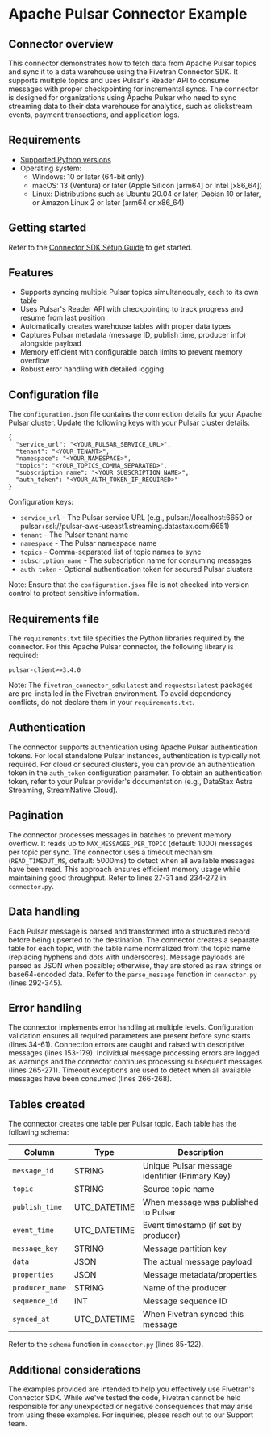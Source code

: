 # Apache Pulsar Connector Example

## Connector overview
This connector demonstrates how to fetch data from Apache Pulsar topics and sync it to a data warehouse using the Fivetran Connector SDK. It supports multiple topics and uses Pulsar's Reader API to consume messages with proper checkpointing for incremental syncs. The connector is designed for organizations using Apache Pulsar who need to sync streaming data to their data warehouse for analytics, such as clickstream events, payment transactions, and application logs.

## Requirements
- [Supported Python versions](https://github.com/fivetran/fivetran_connector_sdk/blob/main/README.md#requirements)
- Operating system:
    - Windows: 10 or later (64-bit only)
    - macOS: 13 (Ventura) or later (Apple Silicon [arm64] or Intel [x86_64])
    - Linux: Distributions such as Ubuntu 20.04 or later, Debian 10 or later, or Amazon Linux 2 or later (arm64 or x86_64)

## Getting started
Refer to the [Connector SDK Setup Guide](https://fivetran.com/docs/connectors/connector-sdk/setup-guide) to get started.

## Features
- Supports syncing multiple Pulsar topics simultaneously, each to its own table
- Uses Pulsar's Reader API with checkpointing to track progress and resume from last position
- Automatically creates warehouse tables with proper data types
- Captures Pulsar metadata (message ID, publish time, producer info) alongside payload
- Memory efficient with configurable batch limits to prevent memory overflow
- Robust error handling with detailed logging

## Configuration file
The `configuration.json` file contains the connection details for your Apache Pulsar cluster. Update the following keys with your Pulsar cluster details:

```
{
  "service_url": "<YOUR_PULSAR_SERVICE_URL>",
  "tenant": "<YOUR_TENANT>",
  "namespace": "<YOUR_NAMESPACE>",
  "topics": "<YOUR_TOPICS_COMMA_SEPARATED>",
  "subscription_name": "<YOUR_SUBSCRIPTION_NAME>",
  "auth_token": "<YOUR_AUTH_TOKEN_IF_REQUIRED>"
}
```

Configuration keys:
- `service_url` - The Pulsar service URL (e.g., pulsar://localhost:6650 or pulsar+ssl://pulsar-aws-useast1.streaming.datastax.com:6651)
- `tenant` - The Pulsar tenant name
- `namespace` - The Pulsar namespace name
- `topics` - Comma-separated list of topic names to sync
- `subscription_name` - The subscription name for consuming messages
- `auth_token` - Optional authentication token for secured Pulsar clusters

Note: Ensure that the `configuration.json` file is not checked into version control to protect sensitive information.

## Requirements file
The `requirements.txt` file specifies the Python libraries required by the connector. For this Apache Pulsar connector, the following library is required:

```
pulsar-client>=3.4.0
```

Note: The `fivetran_connector_sdk:latest` and `requests:latest` packages are pre-installed in the Fivetran environment. To avoid dependency conflicts, do not declare them in your `requirements.txt`.

## Authentication
The connector supports authentication using Apache Pulsar authentication tokens. For local standalone Pulsar instances, authentication is typically not required. For cloud or secured clusters, you can provide an authentication token in the `auth_token` configuration parameter. To obtain an authentication token, refer to your Pulsar provider's documentation (e.g., DataStax Astra Streaming, StreamNative Cloud).

## Pagination
The connector processes messages in batches to prevent memory overflow. It reads up to `MAX_MESSAGES_PER_TOPIC` (default: 1000) messages per topic per sync. The connector uses a timeout mechanism (`READ_TIMEOUT_MS`, default: 5000ms) to detect when all available messages have been read. This approach ensures efficient memory usage while maintaining good throughput. Refer to lines 27-31 and 234-272 in `connector.py`.

## Data handling
Each Pulsar message is parsed and transformed into a structured record before being upserted to the destination. The connector creates a separate table for each topic, with the table name normalized from the topic name (replacing hyphens and dots with underscores). Message payloads are parsed as JSON when possible; otherwise, they are stored as raw strings or base64-encoded data. Refer to the `parse_message` function in `connector.py` (lines 292-345).

## Error handling
The connector implements error handling at multiple levels. Configuration validation ensures all required parameters are present before sync starts (lines 34-61). Connection errors are caught and raised with descriptive messages (lines 153-179). Individual message processing errors are logged as warnings and the connector continues processing subsequent messages (lines 265-271). Timeout exceptions are used to detect when all available messages have been consumed (lines 266-268).

## Tables created
The connector creates one table per Pulsar topic. Each table has the following schema:

| Column | Type | Description |
|--------|------|-------------|
| `message_id` | STRING | Unique Pulsar message identifier (Primary Key) |
| `topic` | STRING | Source topic name |
| `publish_time` | UTC_DATETIME | When message was published to Pulsar |
| `event_time` | UTC_DATETIME | Event timestamp (if set by producer) |
| `message_key` | STRING | Message partition key |
| `data` | JSON | The actual message payload |
| `properties` | JSON | Message metadata/properties |
| `producer_name` | STRING | Name of the producer |
| `sequence_id` | INT | Message sequence ID |
| `synced_at` | UTC_DATETIME | When Fivetran synced this message |

Refer to the `schema` function in `connector.py` (lines 85-122).

## Additional considerations
The examples provided are intended to help you effectively use Fivetran's Connector SDK. While we've tested the code, Fivetran cannot be held responsible for any unexpected or negative consequences that may arise from using these examples. For inquiries, please reach out to our Support team.